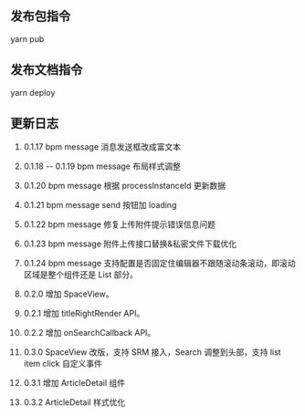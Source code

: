 ## 发布包指令

yarn pub

## 发布文档指令

yarn deploy

## 更新日志

1. 0.1.17 bpm message 消息发送框改成富文本
2. 0.1.18 -- 0.1.19 bpm message 布局样式调整
3. 0.1.20 bpm message 根据 processInstanceId 更新数据
4. 0.1.21 bpm message send 按钮加 loading
5. 0.1.22 bpm message 修复上传附件提示错误信息问题
6. 0.1.23 bpm message 附件上传接口替换&私密文件下载优化
7. 0.1.24 bpm message 支持配置是否固定住编辑器不跟随滚动条滚动，即滚动区域是整个组件还是 List 部分。

8. 0.2.0 增加 SpaceView。
9. 0.2.1 增加 titleRightRender API。
10. 0.2.2 增加 onSearchCallback API。

11. 0.3.0 SpaceView 改版，支持 SRM 接入，Search 调整到头部，支持 list item click 自定义事件
12. 0.3.1 增加 ArticleDetail 组件
13. 0.3.2 ArticleDetail 样式优化
